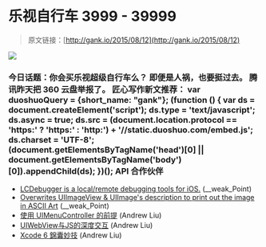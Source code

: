 # 乐视自行车 3999 - 39999

> 原文链接：[http://gank.io/2015/08/12](http://gank.io/2015/08/12)

![](http://ww1.sinaimg.cn/large/7a8aed7bgw1euzko6672oj20go0oz771.jpg)

### 今日话题：你会买乐视超级自行车么？                                                                        即便是人祸，也要挺过去。                                                                                            腾讯昨天把 360 云盘举报了。                                                                                    匠心写作新文推荐：                                                                                var duoshuoQuery = {short_name: "gank"};    (function () {        var ds = document.createElement('script');        ds.type = 'text/javascript';        ds.async = true;        ds.src = (document.location.protocol == 'https:' ? 'https:' : 'http:') + '//static.duoshuo.com/embed.js';        ds.charset = 'UTF-8';        (document.getElementsByTagName('head')[0]        || document.getElementsByTagName('body')[0]).appendChild(ds);    })();                                API                            合作伙伴                                    

* [LCDebugger is a local/remote debugging tools for iOS.](https://github.com/titman/LCDebugger) (__weak_Point)
* [Overwrites UIImageView &amp; UIImage&#39;s description to print out the image in ASCII Art](https://github.com/DerekSelander/ASCIIArtDebugging) (__weak_Point)
* [使用 UIMenuController 的前提](http://tips.producter.io/shi) (Andrew Liu)
* [UIWebView与JS的深度交互](http://kittenyang.com/webview) (Andrew Liu)
* [Xcode 6 錦囊妙技](http://www.appcoda.com.tw/xcode6) (Andrew Liu)

